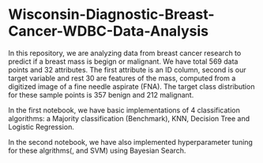 # Wisconsin-Diagnostic-Breast-Cancer-WDBC-Data-Analysis

In this repository, we are analyzing data from breast cancer research to predict if a breast mass is begign or malignant. We have total 569 data points and 32 attributes. The first attribute is an ID column, second is our target variable and rest 30 are features of the mass, computed from a digitized image of a fine needle aspirate (FNA). The target class distribution for these sample points is 357 benign and 212 malignant.

In the first notebook, we have basic implementations of 4 classification algorithms: a Majority classification (Benchmark), KNN, Decision Tree and Logistic Regression.

In the second notebook, we have also implemented hyperparameter tuning for these algrithms(, and SVM) using Bayesian Search.
